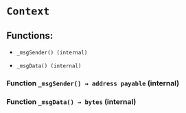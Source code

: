 # `Context`

## Functions:

- `_msgSender() (internal)`

- `_msgData() (internal)`

### Function `_msgSender() → address payable` (internal)

### Function `_msgData() → bytes` (internal)
